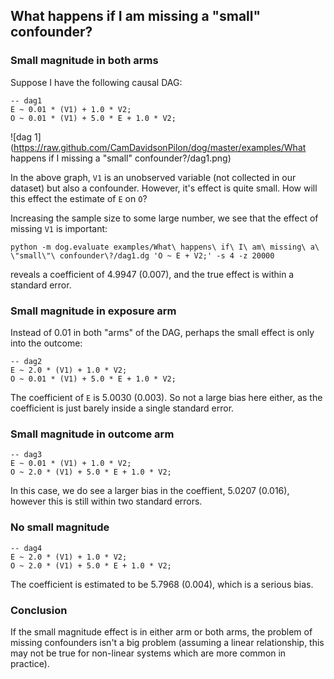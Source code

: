

## What happens if I am missing a "small" confounder?

### Small magnitude in both arms 

Suppose I have the following causal DAG:

```
-- dag1
E ~ 0.01 * (V1) + 1.0 * V2;
O ~ 0.01 * (V1) + 5.0 * E + 1.0 * V2;
```

![dag 1](https://raw.github.com/CamDavidsonPilon/dog/master/examples/What happens if I missing a "small" confounder?/dag1.png)

In the above graph, `V1` is an unobserved variable (not collected in our dataset) but also a confounder. However, it's effect is quite small. How will this effect the estimate of `E` on `O`?

Increasing the sample size to some large number, we see that the effect of missing `V1` is important:
```
python -m dog.evaluate examples/What\ happens\ if\ I\ am\ missing\ a\ \"small\"\ confounder\?/dag1.dg 'O ~ E + V2;' -s 4 -z 20000
```
reveals a coefficient of 4.9947 (0.007), and the true effect is within a standard error. 

### Small magnitude in exposure arm

Instead of 0.01 in both "arms" of the DAG, perhaps the small effect is only into the outcome:

``` 
-- dag2
E ~ 2.0 * (V1) + 1.0 * V2;
O ~ 0.01 * (V1) + 5.0 * E + 1.0 * V2;
```

The coefficient of `E` is 5.0030 (0.003). So not a large bias here either, as the coefficient is just barely inside a single standard error. 

### Small magnitude in outcome arm
``` 
-- dag3
E ~ 0.01 * (V1) + 1.0 * V2;
O ~ 2.0 * (V1) + 5.0 * E + 1.0 * V2;
```

In this case, we do see a larger bias in the coeffient, 5.0207 (0.016), however this is still within two standard errors. 

### No small magnitude

``` 
-- dag4
E ~ 2.0 * (V1) + 1.0 * V2;
O ~ 2.0 * (V1) + 5.0 * E + 1.0 * V2;
```

The coefficient is estimated to be 5.7968 (0.004), which is a serious bias. 

### Conclusion

If the small magnitude effect is in either arm or both arms, the problem of missing confounders isn't a big problem (assuming a linear relationship, this may not be true for non-linear systems which are more common in practice). 